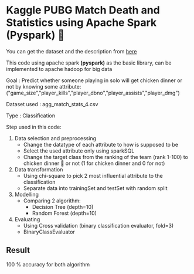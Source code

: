 # Kaggle PUBG Match Death and Statistics using Apache Spark (Pyspark) :gun:
You can get the dataset and the description from [here](https://www.kaggle.com/skihikingkevin/pubg-match-deaths)

This code using apache spark **(pyspark)** as the basic library, can be implemented to apache hadoop for big data

Goal : Predict whether someone playing in solo will get chicken dinner or not by knowing some attribute: ("game_size","player_kills","player_dbno","player_assists","player_dmg")

Dataset used : agg_match_stats_4.csv

Type : Classification

Step used in this code:
1. Data selection and preprocessing
    - Change the datatype of each attribute to how is supposed to be
    - Select the used attribute only using sparkSQL
    - Change the target class from the ranking of the team (rank 1-100) to chicken dinner :chicken: or not (1 for chicken dinner and 0 for not)
2. Data transformation
    - Using chi-square to pick 2 most influential attribute to the classification
    - Separate data into trainingSet and testSet with random split
3. Modelling
    - Comparing 2 algorithm:
      - Decision Tree (depth=10)
      - Random Forest (depth=10)
4. Evaluating
    - Using Cross validation (binary classification evaluator, fold=3)
    - BinaryClassEvaluator

## Result
100 % accuracy for both algorithm